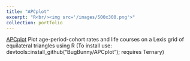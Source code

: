 ```yaml
---
title: "APCplot"
excerpt: "R<br/><img src='/images/500x300.png'>"
collection: portfolio
---
```


[APCplot](https://github.com/BugBunny/APCplot "Open link in a new window") Plot age-period-cohort rates and life courses on a Lexis grid of equilateral triangles using R (To install use:  devtools::install\_github(“BugBunny/APCplot”); requires Ternary)
